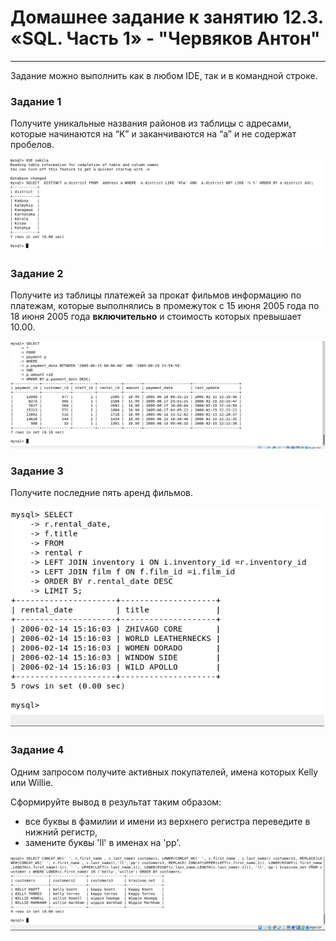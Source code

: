 # Домашнее задание к занятию 12.3. «SQL. Часть 1» - "Червяков Антон"

---

Задание можно выполнить как в любом IDE, так и в командной строке.

### Задание 1

Получите уникальные названия районов из таблицы с адресами, которые начинаются на “K” и заканчиваются на “a” и не содержат пробелов.

![Скриншот-1](https://github.com/BadaBo0m/sdb-homework-12-03/blob/main/images/1.png)

### Задание 2

Получите из таблицы платежей за прокат фильмов информацию по платежам, которые выполнялись в промежуток с 15 июня 2005 года по 18 июня 2005 года **включительно** и стоимость которых превышает 10.00.

![Скриншот-2](https://github.com/BadaBo0m/sdb-homework-12-03/blob/main/images/2.png)

### Задание 3

Получите последние пять аренд фильмов.

![Скриншот-3](https://github.com/BadaBo0m/sdb-homework-12-03/blob/main/images/3.png)

### Задание 4

Одним запросом получите активных покупателей, имена которых Kelly или Willie. 

Сформируйте вывод в результат таким образом:
- все буквы в фамилии и имени из верхнего регистра переведите в нижний регистр,
- замените буквы 'll' в именах на 'pp'.

![Скриншот-4](https://github.com/BadaBo0m/sdb-homework-12-03/blob/main/images/4.png)
